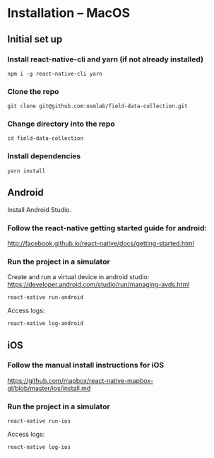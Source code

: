 # Installation – MacOS

## Initial set up

### Install react-native-cli and yarn (if not already installed)

```
npm i -g react-native-cli yarn
```

### Clone the repo

```
git clone git@github.com:osmlab/field-data-collection.git
```

### Change directory into the repo

```
cd field-data-collection
```

### Install dependencies

```
yarn install
```

## Android

Install Android Studio.

### Follow the react-native getting started guide for android:

http://facebook.github.io/react-native/docs/getting-started.html

### Run the project in a simulator

Create and run a virtual device in android studio: https://developer.android.com/studio/run/managing-avds.html

```
react-native run-android
```

Access logs:

```
react-native log-android
```

## iOS

### Follow the manual install instructions for iOS

https://github.com/mapbox/react-native-mapbox-gl/blob/master/ios/install.md

### Run the project in a simulator

```
react-native run-ios
```

Access logs:

```
react-native log-ios
```
